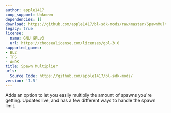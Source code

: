 ```yaml
---
author: apple1417
coop_support: Unknown
dependencies: []
download: https://github.com/apple1417/bl-sdk-mods/raw/master/SpawnMultiplier/SpawnMultiplier.zip
legacy: true
license:
  name: GNU GPLv3
  url: https://choosealicense.com/licenses/gpl-3.0
supported_games:
- BL2
- TPS
- AoDK
title: Spawn Multiplier
urls:
  Source Code: https://github.com/apple1417/bl-sdk-mods/
version: '1.5'
---
```

Adds an option to let you easily multiply the amount of spawns you're getting. Updates live, and has a few different ways to handle the spawn limit.